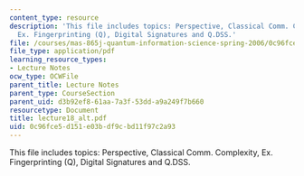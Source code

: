 ```yaml
---
content_type: resource
description: 'This file includes topics: Perspective, Classical Comm. Complexity,
  Ex. Fingerprinting (Q), Digital Signatures and Q.DSS.'
file: /courses/mas-865j-quantum-information-science-spring-2006/0c96fce5d151e03bdf9cbd11f97c2a93_lecture18_alt.pdf
file_type: application/pdf
learning_resource_types:
- Lecture Notes
ocw_type: OCWFile
parent_title: Lecture Notes
parent_type: CourseSection
parent_uid: d3b92ef8-61aa-7a3f-53dd-a9a249f7b660
resourcetype: Document
title: lecture18_alt.pdf
uid: 0c96fce5-d151-e03b-df9c-bd11f97c2a93
---
```

This file includes topics: Perspective, Classical Comm. Complexity, Ex. Fingerprinting (Q), Digital Signatures and Q.DSS.

